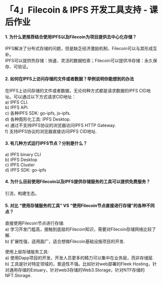 # 「4」Filecoin & IPFS 开发工具支持 - 课后作业

#### 1. 为什么更推荐结合使用IPFS以及Filecoin为项目提供去中心化存储？
IPFS解决了分布式存储的问题，但是缺乏经济激励机制，Filecoin可以与其形成互补。  
IPFS可以提供热存储：快速、灵活的数据检索；Filecoin可以提供冷存储：永久保存、可验证。

#### 2. 如何在IPFS上访问存储的文件或者数据？举例说明你能想到的办法
在IPFS上访问存储的文件或者数据，无论何种方式都是请求数据的IPFS CID地址。可以通过以下方式请求CID地址：  
  a) IPFS CLI.  
  b) IPFS API.  
  c) 各种IPFS SDK: go-ipfs, js-ipfs.  
  d) 各种图形化工具: IPFS Desktop.  
  e) 通过不支持IPFS协议的浏览器访问IPFS HTTP Gateway.  
  f) 支持IPFS协议的浏览器直接访问IPFS CID地址.
#### 3. 有几种方式运行IPFS节点？分别是什么？
  a) IPFS binary CLI  
  b) IPFS Desktop  
  c) IPFS Cluster  
  d) IPFS SDK: go-ipfs

#### 4. 为什么目前使用Filecoin以及IPFS提供存储服务的工具可以提供免费服务？
引流，构建生态。

#### 5. 对比 “使用存储服务的工具”  VS “使用Filecoin节点直接进行存储”的各种不同点？
直接使用Filecoin节点进行存储:  
a) 学习开发门槛高，接触到底层的Filecoin知识，需要对Filecoin存储网络比较了解.  
b) 扩展性强，适用面广，适合想做Filecoin基础设施项目的开发.  

使用上层存储服务工具:  
a) 使用Dapp项目的开发，开发人员更多的精力可以集中在业务层，而非存储层.  
b) 工具是针对特定领域的，普适性不强。比如针对web部署的Fleek Hosting，针对通用存储的Estuary，针对web3存储的Web3.Storage，针对NTF存储的NFT.Storage.